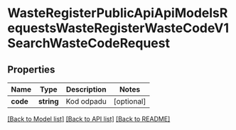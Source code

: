 # WasteRegisterPublicApiApiModelsRequestsWasteRegisterWasteCodeV1SearchWasteCodeRequest

## Properties
Name | Type | Description | Notes
------------ | ------------- | ------------- | -------------
**code** | **string** | Kod odpadu | [optional] 

[[Back to Model list]](../README.md#documentation-for-models) [[Back to API list]](../README.md#documentation-for-api-endpoints) [[Back to README]](../README.md)


